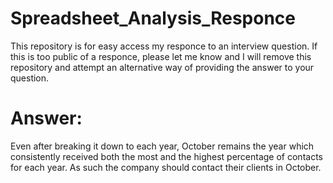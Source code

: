 # Spreadsheet_Analysis_Responce
This repository is for easy access my responce to an interview question.  If this is too public of a responce, please let me know and I will remove this repository and attempt an alternative way of providing the answer to your question.

# Answer: 
Even after breaking it down to each year, October remains the year which consistently received both the most and the highest percentage of contacts for each year. As such the company should contact their clients in October.

